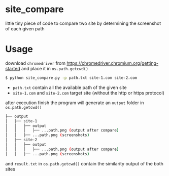 # site_compare
little tiny piece of code to compare two site by determining the screenshot of each given path

# Usage

download `chromedriver` from https://chromedriver.chromium.org/getting-started and place it in `os.path.getcwd()`

```bash
$ python site_compare.py -p path.txt site-1.com site-2.com
```
* `path.txt` contain all the available path of the given site
* `site-1.com` and `site-2.com` target site (without the http or https protocol)

after execution finish the program will generate an `output` folder in `os.path.getcwd()`

```bash
├── output
│   ├── site-1
│   │   ├── output
│   │   │   ├── ...path.png (output after compare)
│   │   ├── ...path.png (screenshots)
│   ├── site-2
│   │   ├── output
│   │   │   ├── ...path.png (output after compare)
│   │   ├── ...path.png (screenshots)
```
and `result.txt` in `os.path.getcwd()` contain the similarity output of the both sites
